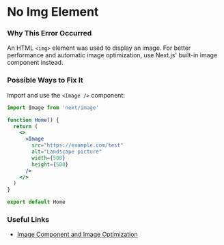 # No Img Element

### Why This Error Occurred

An HTML `<img>` element was used to display an image. For better performance and automatic image optimization, use Next.js' built-in image component instead.

### Possible Ways to Fix It

Import and use the `<Image />` component:

```jsx
import Image from 'next/image'

function Home() {
  return (
    <>
      <Image
        src="https://example.com/test"
        alt="Landscape picture"
        width={500}
        height={500}
      />
    </>
  )
}

export default Home
```

### Useful Links

- [Image Component and Image Optimization](https://nextjs.org/docs/basic-features/image-optimization)
